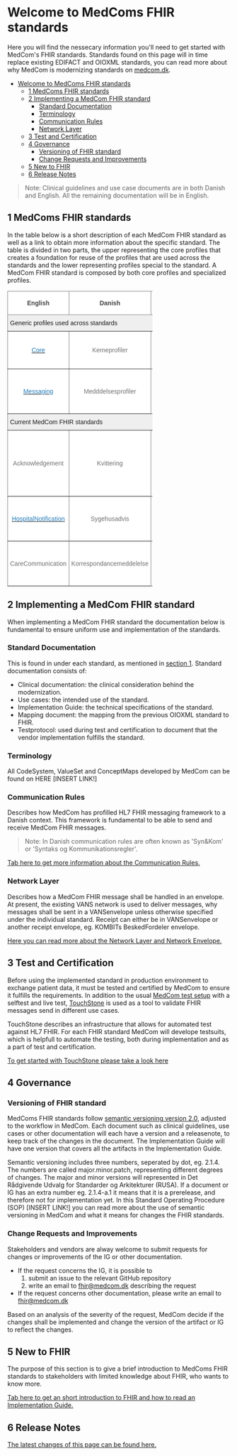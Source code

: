 # Welcome to MedComs FHIR standards

Here you will find the nessecary information you'll need to get started with MedCom's FHIR standards. Standards found on this page will in time replace existing EDIFACT and OIOXML standards, you can read more about why MedCom is modernizing standards on [medcom.dk](https://www.medcom.dk/). 

- [Welcome to MedComs FHIR standards](#welcome-to-medcoms-fhir-standards)
  * [1 MedComs FHIR standards](#1-medcoms-fhir-standards)
  * [2 Implementing a MedCom FHIR standard](#2-implementing-a-medcom-fhir-standard)
    * [Standard Documentation](#standard-documentation)
    * [Terminology](#terminology)
    * [Communication Rules](#communication-rules)
    * [Network Layer](#network-layer)
  * [3 Test and Certification](#3-test-and-certification)
  * [4 Governance](#4-governance)
    * [Versioning of FHIR standard](#versioning-of-fhir-standard)
    * [Change Requests and Improvements](#change-requests-and-improvements)
  * [5 New to FHIR](#5-new-to-fhir)
  * [6 Release Notes](#6-release-notes)

> Note: Clinical guidelines and use case documents are in both Danish and English. All the remaining documentation will be in English.

## 1 MedComs FHIR standards

In the table below is a short description of each MedCom FHIR standard as well as a link to obtain more information about the specific standard. The table is divided in two parts, the upper representing the core profiles that creates a foundation for reuse of the profiles that are used across the standards and the lower representing profiles special to the standard. A MedCom FHIR standard is composed by both core profiles and specialized profiles. 

<style type="text/css">
.tg  {border-collapse:collapse;border-spacing:0;max-width:65%;}
.tg td{border-color:black;border-style:solid;border-width:1px;font-family:Arial, sans-serif;font-size:14px;
  overflow:hidden;padding:10px 5px;word-break:normal;}
.tg th{border-color:black;border-style:solid;border-width:1px;font-family:Arial, sans-serif;font-size:14px;
  font-weight:normal;overflow:hidden;padding:10px 5px;word-break:normal;}
.tg .tg-life{background-color:#FFF;border-color:inherit;color:#727272;text-align:center;vertical-align:middle}
.tg .tg-yapu{background-color:#FFF;border-color:inherit;color:#444;font-weight:bold;text-align:center;vertical-align:middle}
.tg .tg-etep{background-color:#FFF;border-color:#656565;color:#727272;text-align:left;vertical-align:middle}
.tg .tg-b8lo{background-color:#FFF;border-color:inherit;color:#444;font-weight:bold;text-align:left;vertical-align:middle}
.tg .tg-0lax{text-align:left;vertical-align:top}
.tg .tg-y698{background-color:#efefef;border-color:inherit;text-align:left;vertical-align:top}
.tg .tg-2bev{border-color:#656565;text-align:left;vertical-align:top}
.tg .tg-xlqk{background-color:#FFF;border-color:inherit;color:#267CB9;text-align:center;vertical-align:middle}
</style>
<table class="tg">
<thead>
  <tr>
    <th class="tg-yapu"><span style="color:#444">English</span></th>
    <th class="tg-yapu"><span style="color:#444">Danish</span></th>
    <th class="tg-b8lo"><span style="color:#444">Short description</span></th>
    <th class="tg-0lax"><span style="font-weight:bold">Replaces</span></th>
  </tr>
</thead>
<tbody>
  <tr>
    <td class="tg-y698" colspan="4">Generic profiles used across standards</td>
  </tr>
  <tr>
    <td class="tg-life"><a href="https://medcomdk.github.io/dk-medcom-core/" target="_blank"><span style="text-decoration:none;color:#267CB9">Core</span></a></td>
    <td class="tg-life">Kerneprofiler</td>
    <td class="tg-etep">Core profiles that are static and used across standards.</td>
    <td class="tg-2bev"></td>
  </tr>
  <tr>
    <td class="tg-life"><a href="https://medcomdk.github.io/dk-medcom-messaging/" target="_blank"><span style="text-decoration:none;color:#267CB9">Messaging</span></a></td>
    <td class="tg-life">Medddelsesprofiler</td>
    <td class="tg-etep">Messaging profiles used across all messaging-based standards.</td>
    <td class="tg-2bev"></td>
  </tr>
  <tr>
    <td class="tg-y698" colspan="4">Current MedCom FHIR standards</td>
  </tr>
  <tr>
    <td class="tg-life">Acknowledgement</td>
    <td class="tg-life">Kvittering</td>
    <td class="tg-etep">When a message is received an acknowledgement message shall be returned to the sender, stating if the message was received properly.</td>
    <td class="tg-2bev"></td>
  </tr>
  <tr>
    <td class="tg-xlqk"><a href="https://medcomdk.github.io/dk-medcom-hospitalnotification/" target="_blank"><span style="text-decoration:none;color:#267CB9">HospitalNotification</span></a></td>
    <td class="tg-life">Sygehusadvis</td>
    <td class="tg-etep">Used to inform municipalities about hospitalization of a patient</td>
    <td class="tg-2bev">XDIS17 <br>XDIS20</td>
  </tr>
  <tr>
    <td class="tg-life">CareCommunication</td>
    <td class="tg-life">Korrespondancemeddelelse</td>
    <td class="tg-etep">Used in all parts of the Danish health care sector to communicate between parties.</td>
    <td class="tg-2bev">XDIS91</td>
  </tr>
</tbody>
</table>

## 2 Implementing a MedCom FHIR standard

When implementing a MedCom FHIR standard the documentation below is fundamental to ensure uniform use and implementation of the standards. 

### Standard Documentation

This is found in under each standard, as mentioned in [section 1](#1-medcoms-fhir-messaging-standards). Standard documentation consists of: 
* Clinical documentation: the clinical consideration behind the modernization.
* Use cases: the intended use of the standard.
* Implementation Guide: the technical specifications of the standard.
* Mapping document: the mapping from the previous OIOXML standard to FHIR.
* Testprotocol: used during test and certification to document that the vendor implementation fulfills the standard. 

### Terminology

All CodeSystem, ValueSet and ConceptMaps developed by MedCom can be found on HERE [INSERT LINK!]

### Communication Rules

Describes how MedCom has profilled HL7 FHIR messaging framework to a Danish context. This framework is fundamental to be able to send and receive MedCom FHIR messages.

> Note: In Danish communication rules are often known as 'Syn&Kom' or 'Syntaks og Kommunikationsregler'. 

<a href="https://medcomdk.github.io/MedCom-FHIR-Communication/" target="_blank">Tab here to get more information about the Communication Rules.</a>

### Network Layer

Describes how a MedCom FHIR message shall be handled in an envelope. At present, the existing VANS network is used to deliver messages, why messages shall be sent in a VANSenvelope unless otherwise specified under the individual standard. Receipt can either be in VANSenvelope or another receipt envelope, eg. KOMBITs BeskedFordeler envelope. 

<a href="https://medcomdk.github.io/MedCom-FHIR-Communication/#network-layer" target="_blank">Here you can read more about the Network Layer and Network Envelope.</a>

## 3 Test and Certification

Before using the implemented standard in production environment to exchange patient data, it must be tested and certified by MedCom to ensure it fulfills the requirements. In addition to the usual <a href="https://www.medcom.dk/standarder/testcenter" target="_blank">MedCom test setup</a> with a selftest and live test, <a href="https://touchstone.aegis.net/touchstone/" target="_blank">TouchStone</a> is used as a tool to validate FHIR messages send in different use cases.

TouchStone describes an infrastructure that allows for automated test against HL7 FHIR. For each FHIR standard MedCom will develope testsuits, which is helpfull to automate the testing, both during implementation and as a part of test and certification.

[To get started with TouchStone please take a look here](assets/documents/TouchStoneGettingStarted.md)

## 4 Governance 

### Versioning of FHIR standard

MedComs FHIR standards follow <a href="https://semver.org/" target="_blank">semantic versioning version 2.0</a>, adjusted to the workflow in MedCom. Each document such as clinical guidelines, use cases or other documentation will each have a version and a releasenote, to keep track of the changes in the document. The Implementation Guide will have one version that covers all the artifacts in the Implementation Guide. 

Semantic versioning includes three numbers, seperated by dot, eg. 2.1.4. The numbers are called major.minor.patch, representing different degrees of changes. The major and minor versions will represented in Det Rådgivende Udvalg for Standarder og Arkitekturer (RUSA). If a document or IG has an extra number eg. 2.1.4-a.1 it means that it is a prerelease, and therefore not for implementation yet. In this Standard Operating Procedure (SOP) [INSERT LINK!] you can read more about the use of semantic versioning in MedCom and what it means for changes the FHIR standards. 

### Change Requests and Improvements

Stakeholders and vendors are alway welcome to submit requests for changes or improvements of the IG or other documentation. 
* If the request concerns the IG, it is possible to 
  1. submit an issue to the relevant GitHub repository
  2. write an email to <a href="mailto:fhir@medcom.dk">fhir@medcom.dk</a> describing the request
* If the request concerns other documentation, please write an email to <a href="mailto:fhir@medcom.dk">fhir@medcom.dk</a> 

Based on an analysis of the severity of the request, MedCom decide if the changes shall be implemented and change the version of the artifact or IG to reflect the changes.  

## 5 New to FHIR

The purpose of this section is to give a brief introduction to MedComs FHIR standards to stakeholders with limited knowledge about FHIR, who wants to know more.

[Tab here to get an short introduction to FHIR and how to read an Implementation Guide.](assets/documents/NewToFHIR.md)

## 6 Release Notes

[The latest changes of this page can be found here.](assets/documents/ReleaseNotes.md)
